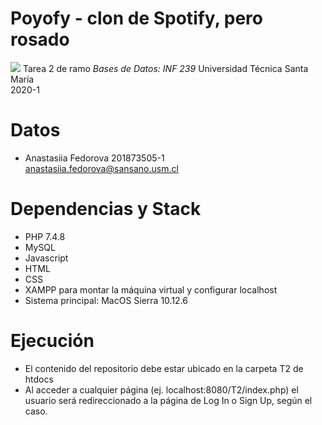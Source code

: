 # Poyofy - clon de Spotify, pero rosado
![](https://images.wikidexcdn.net/mwuploads/esssbwiki/thumb/0/07/latest/20180613002925/Kirby_SSBU.png/200px-Kirby_SSBU.png)
Tarea 2 de ramo *Bases de Datos: INF 239*
Universidad Técnica Santa María <br/>
2020-1

# Datos
- Anastasiia Fedorova  201873505-1  
<anastasiia.fedorova@sansano.usm.cl>

# Dependencias y Stack
- PHP 7.4.8
- MySQL
- Javascript
- HTML
- CSS
- XAMPP para montar la máquina virtual y configurar localhost
- Sistema principal: MacOS Sierra 10.12.6

# Ejecución
- El contenido del repositorio debe estar ubicado en la carpeta T2 de htdocs
- Al acceder a cualquier página (ej. localhost:8080/T2/index.php) el usuario será redireccionado a la página de Log In o Sign Up, según el caso.

# 
